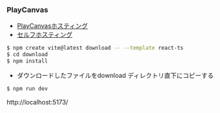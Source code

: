 ### PlayCanvas

- [PlayCanvasホスティング](https://developer.playcanvas.com/ja/user-manual/publishing/web/playcanvas-hosting/)
- [セルフホスティング](https://developer.playcanvas.com/ja/user-manual/publishing/web/self-hosting/#iframe-embedding)

```sh
$ npm create vite@latest download -- --template react-ts
$ cd download
$ npm install
```

- ダウンロードしたファイルをdownload ディレクトリ直下にコピーする

```sh
$ npm run dev
```
http://localhost:5173/
